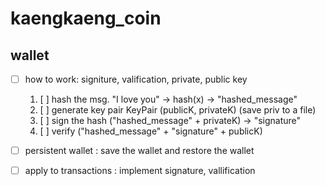 # kaengkaeng_coin

## wallet

- [ ] how to work: signiture, valification, private, public key

  1. [ ] hash the msg.
         "I love you" -> hash(x) -> "hashed_message"
  2. [ ] generate key pair
         KeyPair (publicK, privateK) (save priv to a file)
  3. [ ] sign the hash
         ("hashed_message" + privateK) -> "signature"
  4. [ ] verify
         ("hashed_message" + "signature" + publicK)

- [ ] persistent wallet : save the wallet and restore the wallet
- [ ] apply to transactions : implement signature, vallification
